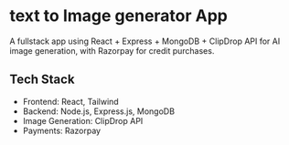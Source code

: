 # text to Image generator App

A fullstack app using React + Express + MongoDB + ClipDrop API for AI image generation, with Razorpay for credit purchases.

## Tech Stack
- Frontend: React, Tailwind
- Backend: Node.js, Express.js, MongoDB
- Image Generation: ClipDrop API
- Payments: Razorpay


